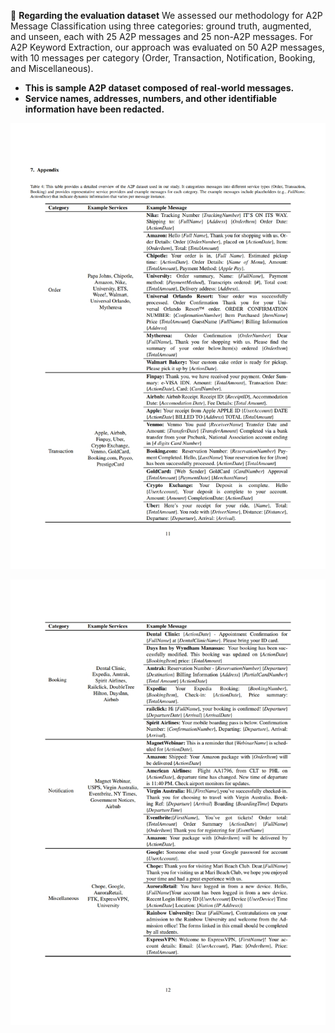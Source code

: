 
📄 **Regarding the evaluation dataset**
We assessed our methodology for A2P Message Classification using three categories: ground truth, augmented, and unseen, each with 25 A2P messages and 25 non-A2P messages. For A2P Keyword Extraction, our approach was evaluated on 50 A2P messages, with 10 messages per category (Order, Transaction, Notification, Booking, and Miscellaneous).

- **This is sample A2P dataset composed of real-world messages.**
- **Service names, addresses, numbers, and other identifiable information have been redacted.**

![ex_Dataset Description Table 1](./img/tbl-dataset-1.jpg)


![ex_Dataset Description Table 2](./img/tbl-dataset-2.jpg)
